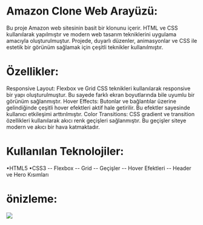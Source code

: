 <h1> Amazon Clone Web Arayüzü:</h1>

Bu proje Amazon web sitesinin basit bir klonunu içerir. HTML ve CSS kullanılarak yapılmıştır ve modern web tasarım tekniklerini uygulama amacıyla oluşturulmuştur. Projede, duyarlı düzenler, animasyonlar ve CSS ile estetik bir görünüm sağlamak için çeşitli teknikler kullanılmıştır.

<h1> Özellikler:</h1>

Responsive Layout: Flexbox ve Grid CSS teknikleri kullanılarak responsive bir yapı oluşturulmuştur. Bu sayede farklı ekran boyutlarında bile uyumlu bir görünüm sağlanmıştır. Hover Effects: Butonlar ve bağlantılar üzerine gelindiğinde çeşitli hover efektleri aktif hale getirilir. Bu efektler sayesinde kullanıcı etkileşimi arttırılmıştır. Color Transitions: CSS gradient ve transition özellikleri kullanılarak akıcı renk geçişleri sağlanmıştır. Bu geçişler siteye modern ve akıcı bir hava katmaktadır.

<h1> Kullanılan Teknolojiler:</h1>

•HTML5
•CSS3 -- Flexbox -- Grid -- Geçişler -- Hover Efektleri -- Header ve Hero Kısımları

<h1> önizleme:</h1>

![](ekran.gif)
